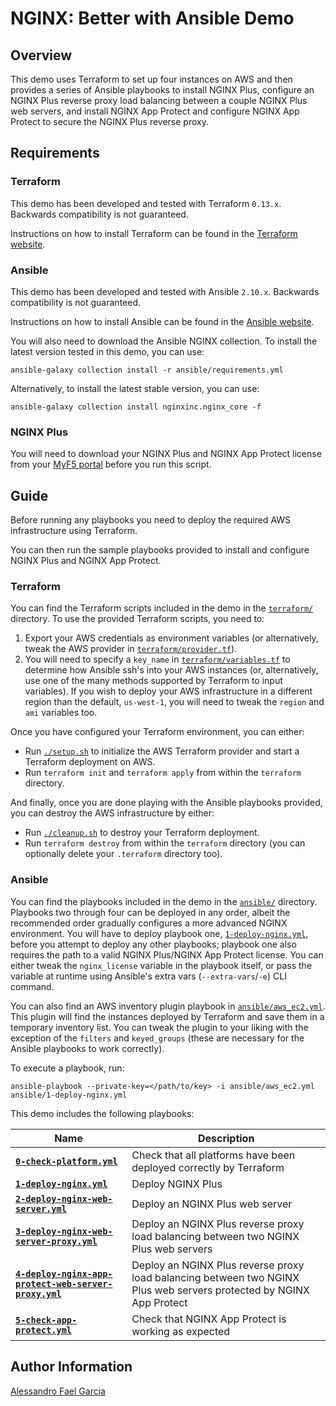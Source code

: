 # NGINX: Better with Ansible Demo

## Overview

This demo uses Terraform to set up four instances on AWS and then provides a series of Ansible playbooks to install NGINX Plus, configure an NGINX Plus reverse proxy load balancing between a couple NGINX Plus web servers, and install NGINX App Protect and configure NGINX App Protect to secure the NGINX Plus reverse proxy.

## Requirements

### Terraform

This demo has been developed and tested with Terraform `0.13.x`. Backwards compatibility is not guaranteed.

Instructions on how to install Terraform can be found in the [Terraform website](https://www.terraform.io/downloads.html).

### Ansible

This demo has been developed and tested with Ansible `2.10.x`. Backwards compatibility is not guaranteed.

Instructions on how to install Ansible can be found in the [Ansible website](https://docs.ansible.com/ansible/latest/installation_guide/intro_installation.html).

You will also need to download the Ansible NGINX collection. To install the latest version tested in this demo, you can use:

```
ansible-galaxy collection install -r ansible/requirements.yml
```

Alternatively, to install the latest stable version, you can use:

```
ansible-galaxy collection install nginxinc.nginx_core -f
```

### NGINX Plus

You will need to download your NGINX Plus and NGINX App Protect license from your [MyF5 portal](https://account.f5.com/myf5) before you run this script.

## Guide

Before running any playbooks you need to deploy the required AWS infrastructure using Terraform.

You can then run the sample playbooks provided to install and configure NGINX Plus and NGINX App Protect.

### Terraform

You can find the Terraform scripts included in the demo in the [`terraform/`](terraform/) directory. To use the provided Terraform scripts, you need to:

1.  Export your AWS credentials as environment variables (or alternatively, tweak the AWS provider in [`terraform/provider.tf`](terraform/provider.tf)).
2.  You will need to specify a `key_name` in [`terraform/variables.tf`](terraform/variables.tf) to determine how Ansible ssh's into your AWS instances (or, alternatively, use one of the many methods supported by Terraform to input variables). If you wish to deploy your AWS infrastructure in a different region than the default, `us-west-1`, you will need to tweak the `region` and `ami` variables too.

Once you have configured your Terraform environment, you can either:

*   Run [`./setup.sh`](setup.sh) to initialize the AWS Terraform provider and start a Terraform deployment on AWS.
*   Run `terraform init` and `terraform apply` from within the `terraform` directory.

And finally, once you are done playing with the Ansible playbooks provided, you can destroy the AWS infrastructure by either:

*   Run [`./cleanup.sh`](cleanup.sh) to destroy your Terraform deployment.
*   Run `terraform destroy` from within the `terraform` directory (you can optionally delete your `.terraform` directory too).

### Ansible

You can find the playbooks included in the demo in the [`ansible/`](ansible/) directory. Playbooks two through four can be deployed in any order, albeit the recommended order gradually configures a more advanced NGINX environment. You will have to deploy playbook one, [`1-deploy-nginx.yml`](ansible/1-deploy-nginx.yml), before you attempt to deploy any other playbooks; playbook one also requires the path to a valid NGINX Plus/NGINX App Protect license. You can either tweak the `nginx_license`  variable in the playbook itself, or pass the variable at runtime using Ansible's extra vars (`--extra-vars`/`-e`) CLI command.

You can also find an AWS inventory plugin playbook in [`ansible/aws_ec2.yml`](ansible/aws_ec2.yml). This plugin will find the instances deployed by Terraform and save them in a temporary inventory list. You can tweak the plugin to your liking with the exception of the `filters` and `keyed_groups` (these are necessary for the Ansible playbooks to work correctly).

To execute a playbook, run:

```
ansible-playbook --private-key=</path/to/key> -i ansible/aws_ec2.yml ansible/1-deploy-nginx.yml
```

This demo includes the following playbooks:

|Name|Description|
|----|-----------|
|**[`0-check-platform.yml`](ansible/0-check-platform.yml)**|Check that all platforms have been deployed correctly by Terraform|
|**[`1-deploy-nginx.yml`](ansible/1-deploy-nginx.yml)**|Deploy NGINX Plus|
|**[`2-deploy-nginx-web-server.yml`](ansible/2-deploy-nginx-web-server.yml)**|Deploy an NGINX Plus web server|
|**[`3-deploy-nginx-web-server-proxy.yml`](ansible/3-deploy-nginx-web-server-proxy.yml)**|Deploy an NGINX Plus reverse proxy load balancing between two NGINX Plus web servers|
|**[`4-deploy-nginx-app-protect-web-server-proxy.yml`](ansible/4-deploy-nginx-app-protect-web-server-proxy.yml)**|Deploy an NGINX Plus reverse proxy load balancing between two NGINX Plus web servers protected by NGINX App Protect|
|**[`5-check-app-protect.yml`](ansible/5-check-app-protect.yml)**|Check that NGINX App Protect is working as expected|

## Author Information

[Alessandro Fael Garcia](https://github.com/alessfg)
